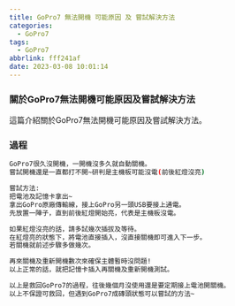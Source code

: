 ```yaml
---
title: GoPro7 無法開機 可能原因 及 嘗試解決方法
categories:
  - GoPro7
tags:
  - GoPro7
abbrlink: fff241af
date: 2023-03-08 10:01:14
---
```

### 關於GoPro7無法開機可能原因及嘗試解決方法
<!--more-->
這篇介紹關於GoPro7無法開機可能原因及嘗試解決方法。

### 過程
```sh
GoPro7很久沒開機，一開機沒多久就自動關機。
嘗試開機還是一直都打不開~研判是主機板可能沒電(前後紅燈沒亮)

嘗試方法:
把電池及記憶卡拿出~
拿出GoPro原廠傳輸線，接上GoPro另一頭USB要接上通電。
先放置一陣子，直到前後紅燈開始亮，代表是主機板沒電。

如果紅燈沒亮的話，請多試幾次插拔及等待。
在紅燈亮的狀態下，將電池直接插入，沒直接關機即可進入下一步。
若關機就前述步驟多做幾次。

再來關機及重新開機數次來確保主體暫時沒問題!
以上正常的話，就把記憶卡插入再關機及重新開機測試。

以上是救回GoPro7的過程，往後幾個月沒使用還是要定期接上電池開關機。
以上不保證可救回，但遇到GoPro7成磚頭狀態可以嘗試的方法~
```